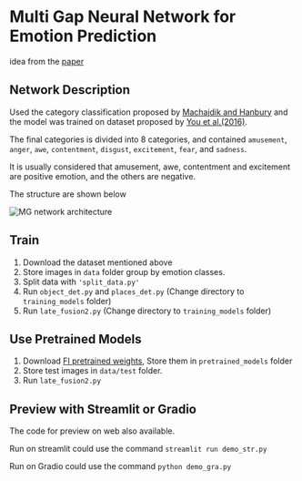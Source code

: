 # Multi Gap Neural Network for Emotion Prediction

idea from the [paper](https://ieeexplore.ieee.org/abstract/document/9191258)

## Network Description
Used the category classification proposed by [Machajdik and Hanbury](https://doi.org/10.1145/1873951.1873965) and the model was trained on dataset proposed by [You et al.(2016)](http://arxiv.org/abs/1605.02677). 

The final categories is divided into 8 categories, and contained `amusement`, `anger`, `awe`, `contentment`, `disgust`, `excitement`, `fear`, and `sadness`. 

It is usually considered that amusement, awe, contentment and excitement are positive emotion, and the others are negative.

The structure are shown below

![MG network architecture](https://github.com/goldeneave/MultiGapEmoPred/blob/4b591ad96b239470b5139a12c7cfc11e2bdea358/image.PNG)

## Train

1. Download the dataset mentioned above
2. Store images in `data` folder group by emotion classes.
2. Split data with `'split_data.py'`
3. Run `object_det.py` and `places_det.py` (Change directory to `training_models` folder)
4. Run `late_fusion2.py` (Change directory to `training_models` folder)


## Use Pretrained Models 
1. Download [FI pretrained weights](https://drive.google.com/drive/folders/1Gm5fyY8bthkENOsTxR9oe08r15wc7vyV?usp=sharing), Store them in `pretrained_models` folder
2. Store test images in `data/test` folder.
3. Run `late_fusion2.py`

## Preview with Streamlit or Gradio
The code for preview on web also available.

Run on streamlit could use the command `streamlit run demo_str.py`

Run on Gradio could use the command `python demo_gra.py`
